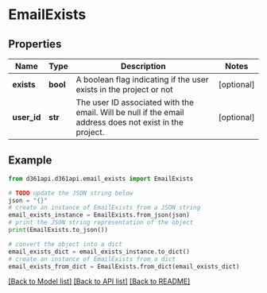 # EmailExists


## Properties

Name | Type | Description | Notes
------------ | ------------- | ------------- | -------------
**exists** | **bool** | A boolean flag indicating if the user exists in the project or not | [optional] 
**user_id** | **str** | The user ID associated with the email. Will be null if the email address does not exist in the project. | [optional] 

## Example

```python
from d361api.d361api.email_exists import EmailExists

# TODO update the JSON string below
json = "{}"
# create an instance of EmailExists from a JSON string
email_exists_instance = EmailExists.from_json(json)
# print the JSON string representation of the object
print(EmailExists.to_json())

# convert the object into a dict
email_exists_dict = email_exists_instance.to_dict()
# create an instance of EmailExists from a dict
email_exists_from_dict = EmailExists.from_dict(email_exists_dict)
```
[[Back to Model list]](../README.md#documentation-for-models) [[Back to API list]](../README.md#documentation-for-api-endpoints) [[Back to README]](../README.md)


